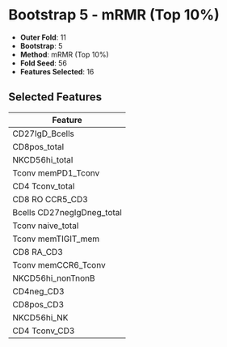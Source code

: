 # Bootstrap 5 - mRMR (Top 10%)

- **Outer Fold**: 11
- **Bootstrap**: 5
- **Method**: mRMR (Top 10%)
- **Fold Seed**: 56
- **Features Selected**: 16

## Selected Features

| Feature |
|---------|
| CD27IgD_Bcells |
| CD8pos_total |
| NKCD56hi_total |
| Tconv memPD1_Tconv |
| CD4 Tconv_total |
| CD8 RO CCR5_CD3 |
| Bcells CD27negIgDneg_total |
| Tconv naive_total |
| Tconv memTIGIT_mem |
| CD8 RA_CD3 |
| Tconv memCCR6_Tconv |
| NKCD56hi_nonTnonB |
| CD4neg_CD3 |
| CD8pos_CD3 |
| NKCD56hi_NK |
| CD4 Tconv_CD3 |
